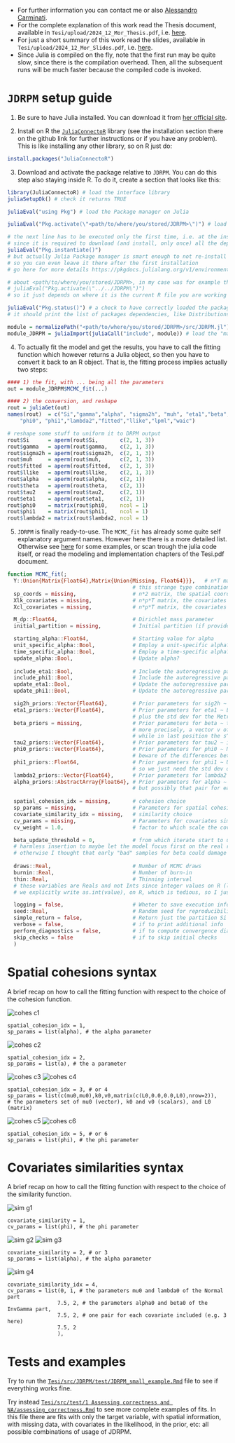- For further information you can contact me or also [Alessandro Carminati](https://github.com/AleCarminati).  
- For the complete explanation of this work read the Thesis document, available in `Tesi/upload/2024_12_Mor_Thesis.pdf`, i.e. [here](https://github.com/federicomor/Tesi/blob/main/upload/2024_12_Mor_Thesis.pdf).
- For just a short summary of this work read the slides, available in `Tesi/upload/2024_12_Mor_Slides.pdf`, i.e. [here](https://github.com/federicomor/Tesi/blob/main/upload/2024_12_Mor_Slides.pdf).
- Since Julia is compiled on the fly, note that the first run may be quite slow, since there is the compilation overhead. Then, all the subsequent runs will be much faster because the compiled code is invoked.


# `JDRPM` setup guide
1. Be sure to have Julia installed. You can download it from [her official site](https://julialang.org/downloads/).

2. Install on R the [`JuliaConnectoR`](https://github.com/stefan-m-lenz/JuliaConnectoR) library (see the installation section there on the github link for further instructions or if you have any problem). This is like installing any other library, so on R just do:
```R
install.packages("JuliaConnectoR")
```

3. Download and activate the package relative to `JDRPM`. You can do this step also staying inside R. To do it, create a section that looks like this:
```R
library(JuliaConnectoR) # load the interface library
juliaSetupOk() # check it returns TRUE

juliaEval("using Pkg") # load the Package manager on Julia

juliaEval("Pkg.activate(\"<path/to/where/you/stored/JDRPM>\")") # load the JDRPM pacakge

# the next line has to be executed only the first time, i.e. at the installation
# since it is required to download (and install, only once) all the depdendencies
juliaEval("Pkg.instantiate()") 
# but actually Julia Package manager is smart enough to not re-install everything,
# so you can even leave it there after the first installation
# go here for more details https://pkgdocs.julialang.org/v1/environments/

# about <path/to/where/you/stored/JDRPM>, in my case was for example this:
# juliaEval("Pkg.activate(\"../../JDRPM\")")
# so it just depends on where it is the current R file you are working on

juliaEval("Pkg.status()") # a check to have correctly loaded the package;
# it should print the list of packages dependencies, like Distributions, LinearAlgebra, etc.

module = normalizePath("<path/to/where/you/stored/JDRPM>/src/JDRPM.jl") # locate the "main" file
module_JDRPM = juliaImport(juliaCall("include", module)) # load the "main" file
```
4. To actually fit the model and get the results, you have to call the fitting function which however returns a Julia object, so then you have to convert it back to an R object. That is, the fitting process implies actually two steps:
```R
#### 1) the fit, with ... being all the parameters
out = module_JDRPM$MCMC_fit(...) 

#### 2) the conversion, and reshape
rout = juliaGet(out)
names(rout)  = c("Si","gamma","alpha", "sigma2h", "muh", "eta1","beta","theta", "tau2", 
    "phi0", "phi1","lambda2","fitted","llike","lpml","waic")

# reshape some stuff to uniform it to DRPM output
rout$Si      = aperm(rout$Si,       c(2, 1, 3))
rout$gamma   = aperm(rout$gamma,    c(2, 1, 3))
rout$sigma2h = aperm(rout$sigma2h,  c(2, 1, 3))
rout$muh     = aperm(rout$muh,      c(2, 1, 3))
rout$fitted  = aperm(rout$fitted,   c(2, 1, 3))
rout$llike   = aperm(rout$llike,    c(2, 1, 3))
rout$alpha   = aperm(rout$alpha,    c(2, 1))
rout$theta   = aperm(rout$theta,    c(2, 1))
rout$tau2    = aperm(rout$tau2,     c(2, 1))
rout$eta1    = aperm(rout$eta1,     c(2, 1))
rout$phi0    = matrix(rout$phi0,    ncol = 1)
rout$phi1    = matrix(rout$phi1,    ncol = 1)
rout$lambda2 = matrix(rout$lambda2, ncol = 1)
```

5. `JDRPM` is finally ready-to-use. The `MCMC_fit` has already some quite self explanatory argument names. However here there is a more detailed list. Otherwise see [here](#tests-and-examples) for some examples, or scan trough the julia code itself, or read the modeling and implementation chapters of the Tesi.pdf document.
```julia
function MCMC_fit(;
  Y::Union{Matrix{Float64},Matrix{Union{Missing, Float64}}},   # n*T matrix, the observed values
                                        # this strange type combination to allow missing data entries
  sp_coords = missing,                  # n*2 matrix, the spatial coordinates
  Xlk_covariates = missing,             # n*p*T matrix, the covariates to include in the likelihood
  Xcl_covariates = missing,             # n*p*T matrix, the covariates to include in the clustering process

  M_dp::Float64,                        # Dirichlet mass parameter
  initial_partition = missing,          # Initial partition (if provided)

  starting_alpha::Float64,              # Starting value for alpha
  unit_specific_alpha::Bool,            # Employ a unit-specific alpha?
  time_specific_alpha::Bool,            # Employ a time-specific alpha?
  update_alpha::Bool,                   # Update alpha?
  
  include_eta1::Bool,                   # Include the autoregressive part of eta1?
  include_phi1::Bool,                   # Include the autoregressive part of phi1?
  update_eta1::Bool,                    # Update the autoregressive part of eta1?
  update_phi1::Bool,                    # Update the autoregressive part of phi1?

  sig2h_priors::Vector{Float64},        # Prior parameters for sig2h ∼ invGamma(a_sigma=...,b_sigma=...)
  eta1_priors::Vector{Float64},         # Prior parameters for eta1 ∼ Laplace(0,b=...) so it's the scale parameter b
                                        # plus the std dev for the Metropolis update trough N(μ=eta1_old,σ=...)
  beta_priors = missing,                # Prior parameters for beta ∼ the mean vector and the s^2 param in fron of the Id matrix,
                                        # more precisely, a vector v of length p+1, containing in indexes 1:p the mean vector μ,
                                        # while in last position the s^2 term, i.e. beta ∼ N(μ=v[1:p],Σ=v[end]*Id)  
  tau2_priors::Vector{Float64},         # Prior parameters for tau2 ∼ invGamma(a_tau=..., b_tau=...)
  phi0_priors::Vector{Float64},         # Prior parameters for phi0 ∼ N(μ=...,σ^2=...) so mean and variance
                                        # beware of the differences between variance and std dev, here in these arguments
  phi1_priors::Float64,                 # Prior parameters for phi1 ∼ U(-1,1)
                                        # so we just need the std dev of the Metropolis update trough N(μ=phi1_old,σ=...)
  lambda2_priors::Vector{Float64},      # Prior parameters for lambda2 ∼ invGamma(a_lambda=...,b_lambda=...)
  alpha_priors::AbstractArray{Float64}, # Prior parameters for alpha ∼ Beta(a_alpha=...,b_alpha=...)
                                        # but possibly that pair for each unit j, that's why the abstract array
  
  spatial_cohesion_idx = missing,       # cohesion choice
  sp_params = missing,                  # Parameters for spatial cohesion functions
  covariate_similarity_idx = missing,   # similarity choice
  cv_params = missing,                  # Parameters for covariates similarity functions
  cv_weight = 1.0,                      # factor to which scale the covariate similarity values

  beta_update_threshold = 0,            # from which iterate start to update the beta regressor
  # harmless insertion to maybe let the model focus first on the real relevant parameters, and then move to update beta
  # otherwise I thought that early "bad" samples for beta could damage the more significant clusters' parameters
  
  draws::Real,                          # Number of MCMC draws
  burnin::Real,                         # Number of burn-in
  thin::Real,                           # Thinning interval
  # these variables are Reals and not Ints since integer values on R (like 1000) are automatically casted into floats (1000.0) unless
  # we explicitly write as.int(value), on R, which is tedious, so I just left Real as type, should not be much performance-relevant

  logging = false,                      # Wheter to save execution infos to log file
  seed::Real,                           # Random seed for reproducibility
  simple_return = false,                # Return just the partition Si
  verbose = false,                      # if to print additional info
  perform_diagnostics = false,          # if to compute convergence diagnostics (e.g. Rhat, ess) on the sampled parameters
  skip_checks = false                   # if to skip initial checks
  )
```

# Spatial cohesions syntax
A brief recap on how to call the fitting function with respect to the choice of the cohesion function.

![cohes c1](<for readme/c1.png>)
```
spatial_cohesion_idx = 1, 
sp_params = list(alpha), # the alpha parameter
```
![cohes c2](<for readme/c2.png>)
```
spatial_cohesion_idx = 2, 
sp_params = list(a), # the a parameter
```
![cohes c3](<for readme/c3.png>)
![cohes c4](<for readme/c4.png>)
```
spatial_cohesion_idx = 3, # or 4
sp_params = list(c(mu0,mu0),k0,v0,matrix(c(L0,0.0,0.0,L0),nrow=2)),
# the parameters set of mu0 (vector), k0 and v0 (scalars), and L0 (matrix)
```
![cohes c5](<for readme/c5.png>)
![cohes c6](<for readme/c6.png>)
```
spatial_cohesion_idx = 5, # or 6 
sp_params = list(phi), # the phi parameter
```

# Covariates similarities syntax
A brief recap on how to call the fitting function with respect to the choice of the similarity function.

![sim g1](<for readme/g1.png>)
```
covariate_similarity = 1,
cv_params = list(phi), # the phi parameter
```
![sim g2](<for readme/g2.png>)
![sim g3](<for readme/g3.png>)
```
covariate_similarity = 2, # or 3
sp_params = list(alpha), # the alpha parameter
```
![sim g4](<for readme/g4.png>)
```
covariate_similarity_idx = 4,
cv_params = list(0, 1, # the parameters mu0 and lambda0 of the Normal part
                7.5, 2, # the parameters alpha0 and beta0 of the InvGamma part,
                7.5, 2, # one pair for each covariate included (e.g. 3 here)
                7.5, 2
                ),
```


# Tests and examples
Try to run the [`Tesi/src/JDRPM/test/JDRPM_small_example.Rmd`](https://github.com/federicomor/Tesi/blob/main/src/JDRPM/test/JDRPM_small_example.Rmd) file to see if everything works fine.   

Try instead [`Tesi/src/test/1 Assessing correctness and NA/assessing_correctness.Rmd`](<https://github.com/federicomor/Tesi/blob/main/src/test/1 Assessing correctness and NA/assessing_correctness.Rmd>) to see more complete examples of fits. In this file there are fits with only the target variable, with spatial information, with missing data, with covariates in the likelihood, in the prior, etc: all possible combinations of usage of JDRPM.

